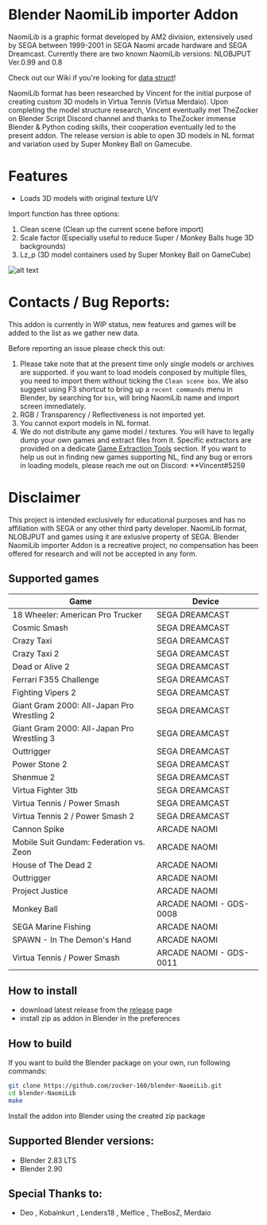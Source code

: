 # Blender NaomiLib importer Addon

NaomiLib is a graphic format developed by AM2 division, extensively used by SEGA between 1999-2001 in SEGA Naomi arcade hardware and SEGA Dreamcast.
Currently there are two known NaomiLib versions: NLOBJPUT Ver.0.99 and 0.8

Check out our Wiki if you're looking for [data struct](https://github.com/zocker-160/blender-NaomiLib/wiki/NLObj-Format-Data)!

NaomiLib format has been researched by Vincent for the initial purpose of creating custom 3D models in Virtua Tennis (Virtua Merdaio). Upon completing the model structure research, Vincent eventually met TheZocker on Blender Script Discord channel and thanks to TheZocker immense Blender & Python coding skills, their cooperation eventually led to the present addon.
The release version is able to open 3D models in NL format and variation used by Super Monkey Ball on Gamecube.

# Features

- Loads 3D models with original texture U/V

Import function has three options:

1. Clean scene (Clean up the current scene before import)
2. Scale factor (Especially useful to reduce Super / Monkey Balls huge 3D backgrounds)
3. Lz_p (3D model containers used by Super Monkey Ball on GameCube)

![alt text](https://i.imgur.com/dg4QDzU.png)

# Contacts / Bug Reports:

This addon is currently in WIP status, new features and games will be added to the list as we gather new data.

Before reporting an issue please check this out:

1. Please take note that at the present time only single models or archives are supported. if you want to load models conposed by multiple files, you need to import them without ticking the `Clean scene box`.
   We also suggest using F3 shortcut to bring up a  `recent commands` menu in Blender, by searching for `bin`, will bring NaomiLib name and import screen immediately.
2. RGB / Transparency / Reflectiveness is not imported yet.
3. You cannot export models in NL format.
4. We do not distribute any game model / textures. You will have to legally dump your own games and extract files from it. Specific extractors are provided on a dedicate [Game Extraction Tools](https://github.com/NaomiMod/games-ExtractTools) section.
If you want to help us out in finding new games supporting NL, find any bug or errors in loading models, please reach me out on Discord: **Vincent#5259

# Disclaimer

This project is intended exclusively for educational purposes and has no affiliation with SEGA or any other third party developer. NaomiLib format, NLOBJPUT and games using it are exlusive property of SEGA. Blender NaomiLib importer Addon is a recreative project, no compensation has been offered for research and will not be accepted in any form.

## Supported games

| Game                                       | Device                  |
| ------------------------------------------ | ----------------------- |
| 18 Wheeler: American Pro Trucker           | SEGA DREAMCAST          |
| Cosmic Smash                               | SEGA DREAMCAST          |
| Crazy Taxi                                 | SEGA DREAMCAST          |
| Crazy Taxi 2                               | SEGA DREAMCAST          |
| Dead or Alive 2                            | SEGA DREAMCAST          |
| Ferrari F355 Challenge                     | SEGA DREAMCAST          |
| Fighting Vipers 2                          | SEGA DREAMCAST          |
| Giant Gram 2000: All-Japan Pro Wrestling 2 | SEGA DREAMCAST          |
| Giant Gram 2000: All-Japan Pro Wrestling 3 | SEGA DREAMCAST          |
| Outtrigger                                 | SEGA DREAMCAST          |
| Power Stone 2                              | SEGA DREAMCAST          |
| Shenmue 2                                  | SEGA DREAMCAST          |
| Virtua Fighter 3tb                         | SEGA DREAMCAST          |
| Virtua Tennis / Power Smash                | SEGA DREAMCAST          |
| Virtua Tennis 2 / Power Smash 2            | SEGA DREAMCAST          |
| Cannon Spike                               | ARCADE NAOMI            |
| Mobile Suit Gundam: Federation vs. Zeon    | ARCADE NAOMI            |
| House of The Dead 2                        | ARCADE NAOMI            |
| Outtrigger                                 | ARCADE NAOMI            |
| Project Justice                            | ARCADE NAOMI            |
| Monkey Ball                                | ARCADE NAOMI - GDS-0008 |
| SEGA Marine Fishing                        | ARCADE NAOMI            |
| SPAWN - In The Demon's Hand                | ARCADE NAOMI            |
| Virtua Tennis / Power Smash                | ARCADE NAOMI - GDS-0011 |

## How to install

- download latest release from the [release](https://github.com/zocker-160/blender-NaomiLib/releases) page
- install zip as addon in Blender in the preferences

## How to build

If you want to build the Blender package on your own, run following commands:

```bash
git clone https://github.com/zocker-160/blender-NaomiLib.git
cd blender-NaomiLib
make
```

Install the addon into Blender using the created zip package

## Supported Blender versions:

- Blender 2.83 LTS
- Blender 2.90

## Special Thanks to:

- Deo , Kobainkurt , Lenders18 , Melfice , TheBosZ, Merdaio
